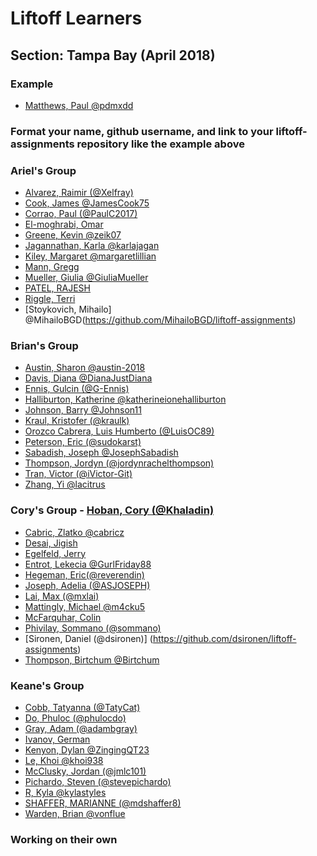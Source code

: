 
# Liftoff Learners

## Section: Tampa Bay (April 2018)

### Example
- [Matthews, Paul @pdmxdd](https://github.com/pdmxdd/liftoff-assignments)

### Format your name, github username, and link to your liftoff-assignments repository like the example above



### Ariel's Group
- [Alvarez, Raimir (@Xelfray)](https://github.com/Xelfray/liftoff-assignments)
- [Cook, James @JamesCook75](https://github.com/JamesCook75/liftoff-assignments)
- [Corrao, Paul (@PaulC2017)](https://github.com/PaulC2017/liftoff-assignments.git)
- [El-moghrabi, Omar]()
- [Greene, Kevin @zeik07](https://github.com/zeik07/liftoff-assignments)
- [Jagannathan, Karla @karlajagan](https://github.com/karlajagan/liftoff-assignments)
- [Kiley, Margaret @margaretlillian](https://github.com/margaretlillian/liftoff-assignments)
- [Mann, Gregg]()
- [Mueller, Giulia @GiuliaMueller](https://github.com/GiuliaMueller/liftoff-assignments)
- [PATEL, RAJESH]()
- [Riggle, Terri]()
- [Stoykovich, Mihailo] @MihailoBGD(https://github.com/MihailoBGD/liftoff-assignments)

### Brian's Group
- [Austin, Sharon @austin-2018](https://github.com/austin-2018/liftoff-assignments.git)
- [Davis, Diana @DianaJustDiana](https://github.com/DianaJustDiana/liftoff-assignments)
- [Ennis, Gulcin (@G-Ennis)](https://github.com/G-Ennis/liftoff-assignments)
- [Halliburton, Katherine @katherineionehalliburton](https://github.com/katherineionehalliburton/liftoff-assignments)
- [Johnson, Barry @Johnson11](https://github.com/JamesJohnson11/liftoff-assignments)
- [Kraul, Kristofer (@kraulk)](https://github.com/kraulk/liftoff-assignments)
- [Orozco Cabrera, Luis Humberto (@LuisOC89)](https://github.com/LuisOC89/liftoff-assignments)
- [Peterson, Eric (@sudokarst)](https://github.com/sudokarst/liftoff-assignments)
- [Sabadish, Joseph @JosephSabadish](https://github.com/JosephSabadish/liftoff-assignments)
- [Thompson, Jordyn (@jordynrachelthompson)](https://github.com/JordynRachelThompson/liftoff-assignments.git)
- [Tran, Victor (@iVictor-Git)](https://github.com/ivictor-git/liftoff-assignments)
- [Zhang, Yi @lacitrus](https://github.com/lacitrus/liftoff-assignments)


### Cory's Group - [Hoban, Cory (@Khaladin)](https://github.com/Khaladin/liftoff-assignments)

- [Cabric, Zlatko @cabricz](https://github.com/cabricz/liftoff-assignments)
- [Desai, Jigish]()
- [Egelfeld, Jerry]()
- [Entrot, Lekecia @GurlFriday88](https://github.com/GurlFriday88/liftoff-assignments.git)
- [Hegeman, Eric(@reverendin)](https://github.com/reverendin/liftoff-assignments)
- [Joseph, Adelia (@ASJOSEPH)](https://github.com/asjoseph/liftoff-assignments.git)
- [Lai, Max (@mxlai)](https://github.com/mxlai/liftoff-assignments)
- [Mattingly, Michael @m4cku5](https://github.com/m4cku5/liftoff-assignments)
- [McFarquhar, Colin](https://github.com/ColinMcF/liftoff-assignments)
- [Phivilay, Sommano (@sommano)](https://github.com/sommano/liftoff-assignments)
- [Sironen, Daniel (@dsironen)] (https://github.com/dsironen/liftoff-assignments)
- [Thompson, Birtchum @Birtchum](https://github.com/Birtchum/liftoff-assignments)


### Keane's Group 

- [Cobb, Tatyanna (@TatyCat)](https://github.com/TatyCat/liftoff-assignments)
- [Do, Phuloc (@phulocdo)](https://github.com/phulocdo/liftoff-assignments)
- [Gray, Adam (@adambgray)](https://github.com/adambgray/liftoff-assignments)
- [Ivanov, German]()
- [Kenyon, Dylan @ZingingQT23](https://github.com/ZingingQT23/liftoff-assignments)
- [Le, Khoi @khoi938](https://github.com/Khoi938/liftoff-assignments)
- [McClusky, Jordan (@jmlc101)](https://github.com/jmlc101/liftoff-assignments)
- [Pichardo, Steven (@stevepichardo)](https://github.com/stevepichardo/liftoff-assignments)
- [R, Kyla @kylastyles](https://github.com/kylastyles/liftoff-assignments)
- [SHAFFER, MARIANNE (@mdshaffer8)](https://github.com/mdshaffer8/liftoff-assignments)
- [Warden, Brian @vonflue](https://github.com/vonflue/liftoff-assignments)









































### Working on their own

